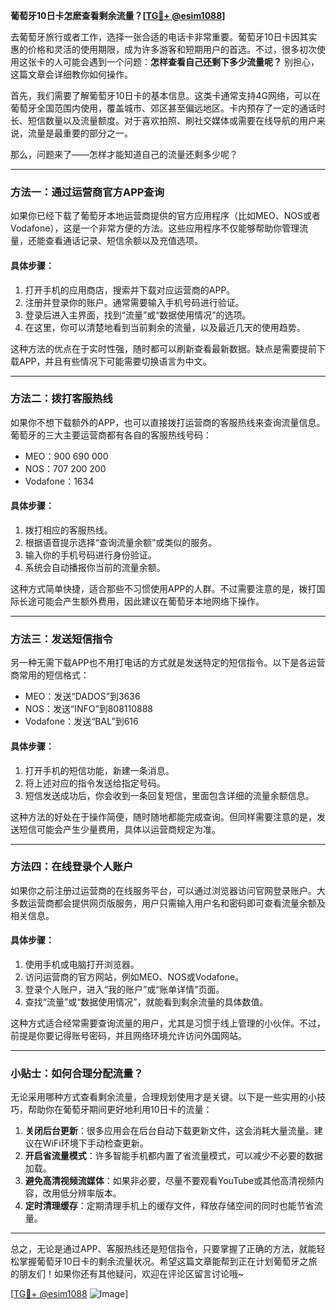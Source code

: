 **葡萄牙10日卡怎麽查看剩余流量？[[TG💪+ @esim1088](https://t.me/s/esim1088)]**

去葡萄牙旅行或者工作，选择一张合适的电话卡非常重要。葡萄牙10日卡因其实惠的价格和灵活的使用期限，成为许多游客和短期用户的首选。不过，很多初次使用这张卡的人可能会遇到一个问题：**怎样查看自己还剩下多少流量呢？** 别担心，这篇文章会详细教你如何操作。

首先，我们需要了解葡萄牙10日卡的基本信息。这类卡通常支持4G网络，可以在葡萄牙全国范围内使用，覆盖城市、郊区甚至偏远地区。卡内预存了一定的通话时长、短信数量以及流量额度。对于喜欢拍照、刷社交媒体或需要在线导航的用户来说，流量是最重要的部分之一。

那么，问题来了——怎样才能知道自己的流量还剩多少呢？

---

### **方法一：通过运营商官方APP查询**
如果你已经下载了葡萄牙本地运营商提供的官方应用程序（比如MEO、NOS或者Vodafone），这是一个非常方便的方法。这些应用程序不仅能够帮助你管理流量，还能查看通话记录、短信余额以及充值选项。

#### 具体步骤：
1. 打开手机的应用商店，搜索并下载对应运营商的APP。
2. 注册并登录你的账户。通常需要输入手机号码进行验证。
3. 登录后进入主界面，找到“流量”或“数据使用情况”的选项。
4. 在这里，你可以清楚地看到当前剩余的流量，以及最近几天的使用趋势。

这种方法的优点在于实时性强，随时都可以刷新查看最新数据。缺点是需要提前下载APP，并且有些情况下可能需要切换语言为中文。

---

### **方法二：拨打客服热线**
如果你不想下载额外的APP，也可以直接拨打运营商的客服热线来查询流量信息。葡萄牙的三大主要运营商都有各自的客服热线号码：

- MEO：900 690 000  
- NOS：707 200 200  
- Vodafone：1634  

#### 具体步骤：
1. 拨打相应的客服热线。
2. 根据语音提示选择“查询流量余额”或类似的服务。
3. 输入你的手机号码进行身份验证。
4. 系统会自动播报你当前的流量余额。

这种方式简单快捷，适合那些不习惯使用APP的人群。不过需要注意的是，拨打国际长途可能会产生额外费用，因此建议在葡萄牙本地网络下操作。

---

### **方法三：发送短信指令**
另一种无需下载APP也不用打电话的方式就是发送特定的短信指令。以下是各运营商常用的短信格式：

- MEO：发送“DADOS”到3636  
- NOS：发送“INFO”到808110888  
- Vodafone：发送“BAL”到616  

#### 具体步骤：
1. 打开手机的短信功能，新建一条消息。
2. 将上述对应的指令发送给指定号码。
3. 短信发送成功后，你会收到一条回复短信，里面包含详细的流量余额信息。

这种方法的好处在于操作简便，随时随地都能完成查询。但同样需要注意的是，发送短信可能会产生少量费用，具体以运营商规定为准。

---

### **方法四：在线登录个人账户**
如果你之前注册过运营商的在线服务平台，可以通过浏览器访问官网登录账户。大多数运营商都会提供网页版服务，用户只需输入用户名和密码即可查看流量余额及相关信息。

#### 具体步骤：
1. 使用手机或电脑打开浏览器。
2. 访问运营商的官方网站，例如MEO、NOS或Vodafone。
3. 登录个人账户，进入“我的账户”或“账单详情”页面。
4. 查找“流量”或“数据使用情况”，就能看到剩余流量的具体数值。

这种方式适合经常需要查询流量的用户，尤其是习惯于线上管理的小伙伴。不过，前提是你要记得账号密码，并且网络环境允许访问外国网站。

---

### **小贴士：如何合理分配流量？**
无论采用哪种方式查看剩余流量，合理规划使用才是关键。以下是一些实用的小技巧，帮助你在葡萄牙期间更好地利用10日卡的流量：

1. **关闭后台更新**：很多应用会在后台自动下载更新文件，这会消耗大量流量。建议在WiFi环境下手动检查更新。
2. **开启省流量模式**：许多智能手机都内置了省流量模式，可以减少不必要的数据加载。
3. **避免高清视频流媒体**：如果非必要，尽量不要观看YouTube或其他高清视频内容，改用低分辨率版本。
4. **定时清理缓存**：定期清理手机上的缓存文件，释放存储空间的同时也能节省流量。

---

总之，无论是通过APP、客服热线还是短信指令，只要掌握了正确的方法，就能轻松掌握葡萄牙10日卡的剩余流量状况。希望这篇文章能帮到正在计划葡萄牙之旅的朋友们！如果你还有其他疑问，欢迎在评论区留言讨论哦~

[[TG💪+ @esim1088](https://t.me/s/esim1088) ![Image](https://i.postimg.cc/4NQfJmqS/Snipaste-2025-05-13-00-14-12.png)]